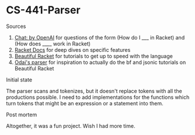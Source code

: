 # CS-441-Parser

Sources

1. [Chat: by OpenAI](https://chat.openai.com/chat) for questions of the form (How do I ___ in Racket) and (How does ____ work in Racket)
2. [Racket Docs](https://docs.racket-lang.org/reference/) for deep dives on specific features
3. [Beautiful Racket](https://beautifulracket.com/) for tutorials to get up to speed with the language
4. [Odai's parser](https://github.com/heyodai/cs441-racket-parser) for inspiration to actually do the bf and jsonic tutorials on Beautiful Racket


Initial state

The parser scans and tokenizes, but it doesn't replace tokens with all the productions possible.
I need to add implementations for the functions which turn tokens that might be an expression or a statement into them.

Post mortem

Altogether, it was a fun project. Wish I had more time.
